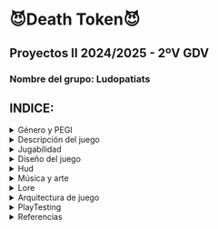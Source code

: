 # 😈Death Token😈
## Proyectos II 2024/2025 - 2ºV GDV
### Nombre del grupo: Ludopatiats

## INDICE:
<details>
<summary> Género y PEGI </summary>
	
## Género y PEGI
Se trata de un juego "theme park" o party games, donde puedes encontrar distintos minijuegos los cuales tienen en común un uso de una economía y sistema de camjeo para conseguir premios. El dinero se tiene que ganar apostando en los juegos y ganando.
Debido a las apuestas el PEGI del juego es **16**. Además, de que el publico objetivo de este juego son jóvenes y adultos.
</details>

<details>
<summary> Descripción del juego </summary>

## Descripción del juego
Death Token consiste en una colección de juegos de casino en los cual tendrás que probar suerte para conseguir el mayor número de fichas y así mejorar y acercarte al objetivo final. Cada juego tendrá su mecánica en la que tendrás que jugar con cartas, manejar apuestas y desarrollar apuestas ganadoras. Podrás hacer uso además de una ruleta de la suerte que te otorgue potenciadores y te ayude a obtener mejores beneficios. Uno de ellos será el **Modo Locura**, en el que cada juego se verá modificado con un giro inesperado. Si consigues ganar en este modo, otendrás un token especial llamado **alma roja**, que, consiguiendo suficientes, será el que te permita adquirir la victoria.
</details>

<details>
<summary> Jugabilidad </summary>

## Jugabilidad
### Victoria/Derrota
El objetivo del jugador es convertir su alma errante en la Muerte. Para ello, tendrá que conseguir suficientes fichas rojas (200) para comprar la **Guadaña de la Muerte** o conseguirla en la ruleta del Casino.

Por el contrario, si el jugador pierde todas sus fichas de juego entra en bancarrota y pierde el juego (te devuelve al menú inicial).

### Controles
Para poder moverse en los menús y el mapa se usarán las **flechas** o **WASD**, en teclado, el movimiento será cartesiano (x,y). Para seleccionar se usará la tecla **“E”**. Para las apuestas y demás botones en los juego se usará el click izquierdo del ratón.
### Cámara
En el **lobby**, la cámara mostrará un plano amplio **cenital** similar al de juegos como Pokémon o The Binding of Isaac para poder visualizar tanto al jugador como a la multitud de juegos que le rodean.

En los diferentes **juegos**, se mostrará un **plano frontal** de los mismos (Ver en las siguientes imágenes de referencia).
[Vista de las Slots](https://github.com/user-attachments/assets/8f7056ec-6b97-49d0-9db5-525e02cb1ad3)
[Vista de la ruleta](https://github.com/user-attachments/assets/f2737f54-3456-4d6c-8e47-5358e3c03781)

### Ciclo de juego y menús
El jugador iniciará el juego y se le presentará un **menú de inicio** donde aparecerá el título, una caja de texto para registrar tú usuario y unos botones para iniciar el juego y otro para salir, que brillarán amarillo cuando estén seleccionados. Al iniciar accederás al interior del casino.
Al entrar, el jugador con **sprite de fantasma** se encontrará en mitad de un **lobby con cuatro mesas de juegos** repartidas por el salón, junto con una **ruleta**.

Inicialmente el jugador iniciará con **2000 fichas** con las que apostar. El jugador se moverá por la zona y seleccionará el juego que quiere, acercándose a alguna de estas mesas, que se marcará con brillo amarillo indicando que puede seleccionarse.
Una vez finalizado el juego, el jugador puede salir del juego con **más monedas** si gana (multiplicando la apuesta por el **multiplicador obtenido**) o **perdiendo las monedas apostadas** si ha perdido. Cuando haya salido del juego podrá ir a la **ruleta**, moviéndose por el escenario y seleccionarla. En ella el jugador podrá **gastar fichas** a cambio de tiradas en las que podrá obtener **recompensas** que le ayuden a avanzar (o incluso lo perjudiquen).

En el momento en el que el jugador **consigue la “milestone”** ganará la partida, en el que se verá en una **pantalla de victoria** cómo se ha convertido en la nueva Muerte; **si pierde todas las monedas** la perderá y se verá una pantalla de **Game Over** con su alma errante vagando por el infierno. En cualquiera de las dos, podrá volver al inicio pulsando el botón de menú.

Si le das a la tecla **P** puedes acceder a un menú de pausa donde puedes volver al juego, volver al menú inicial o ir a ver el ranking de jugadores.
</details>

<details>
<summary> Diseño del juego </summary>

## Diseño del juego
<details>
  <summary> Sistema de fichas y ruleta </summary>
	
### Sistema de fichas y Ruleta
En cada juego podrás apostar una cantidad de **fichas básicas**, que se verán multiplicadas o restadas según el resultado de la partida. Cuando consigas **500** podrás realizar un **tiro en la Ruleta**, teniendo cuidado de no quedarte sin para seguir jugando. [Fichas](https://github.com/user-attachments/assets/6e74fa39-040a-4041-bf27-63ea778e95df)

Las **fichas y almas** son un token especial que funcionan como tickets de bolera; sirven para comprar la Guadaña a cambio de **200** almas. La forma de conseguir almas es jugando a los juegos en el modo Locura, explicado más adelante. [Almas rojas](https://github.com/user-attachments/assets/1eae08b4-7f11-42c6-9717-63d63d541c73)

La Ruleta contará con 2 modos, igual que el resto de juegos:
Modo normal:
  33% -> Ganar locura
  33% -> Ganar 4000 almas azules
  17% -> Nada
  17% -> Ganar 1 alma roja
Modo locura:
  2% -> Guadaña (Victoria instantánea)
  2% -> Muerte (Derrota instantánea)
  31% -> Nada
  31% -> Ganar 1 alma roja
  17% -> Ganar 20 almas rojas
  17% -> Perder almas rojas

</details>

<details>
<summary> Locura </summary>
	
### Locura
La locura es una mecánica que hará que se modifiquen los juegos, permitiendo un cambio drástico en la jugabilidad. Tras un spin de la ruleta existirá la posibilidad de conseguir locura. Una vez conseguida, se podrán invertir **10 jugadas** con locura en los juegos o en la ruleta.
Durante este estado, la apariencia y las mecánicas de los juegos se verán alteradas. Además por cada victoria el jugador recibirá una cantidad de almas rojas correspondiente al multiplicador obtenido además de fichas.

</details>

<details>
<summary> Juegos </summary>
	
### Juegos
#### Slots: 
Utiliza la mecánica de los slots tradicionales: inicias con una apuesta y si consigues que tres figuras se alineen horizontalmente recuperarás el dinero multiplicado por la combinación ganadora.

Estéticamente, será una estructura 3x3 de celdas cuadradas con diferentes dibujos (número 6, telaraña, calavera, ojo, gato negro, diablillo, murciélago). El jugador activará la máquina por medio de insertar la apuesta,luego pulsar el botón "GO" y las tres columnas empezarán a dar vueltas dan con una animación ‘cartoon’ donde las opciones rotan rápidamente. El jugador parará las columnas de izquierda a derecha con el botón correspondiente. Si se ha conseguido alguna alienación, se obtendrán las recompensas.
Valores a apostar:
- 10, 20, 50

Las recompensas de las combinaciones serán:
- 2 Telarañas: x1
- 3 Gato Negro: x2
- 3 Telarañas x3
- 3 Murciélagos: x10
- 3 Ojos: x30
- 3 Calavera: x90
- 3 Diablillos: x150
- Número 6: x3000

[Slot](https://github.com/user-attachments/assets/570579ca-8f5c-4d4a-a46f-b2c67f030dea)

#### Modo Locura:

Aparecerá una cuarta columna y cuarta fila (ahora un 4x4) y ahora el juego consistirá en hacer un 3 en raya en las nuevas celdas, donde el jugador se enfrentará contra la máquina de slots (IA). En un recuadro adicional situado a la izquierda de la máquina aparecerá el icono, de entre los ya mencionados (con frecuencia inversamente proporcional a su multiplicador), que se juega en cada momento, y el jugador de ese turno decidirá cómo colocarla. Para colocar las fichas el jugador solo deberá pulsar la celda vacía donde quiere poner el icono, que brillará de color blanco con el cursor encima (en caso de usar mando, brilla de blanco la celda en la que está posicionado, que mueve con el joystick, y coloca con el botón). La IA tendrá que evaluar qué casilla es la más óptima en función de si hay posibilidad de 3 en raya conectando con el símbolo que le haya tocado y de qué casillas estén libres.

Cada vez que el tablero, al principio vacío, llene sus 16 celdas, se ejecutará la animación de rodar de las columnas y se volverá a vaciar.

El juego acaba cuando alguno de los adversarios consigue alinear 3 símbolos iguales como en el 3 en raya, viéndose cómo las casillas alineadas brillan en amarillo (gana el jugador) o rojo (gana la IA). Si el jugador gana, se verá el multiplicador obtenido, igual que en el modo normal, y el número de almas rojas que haya conseguido, correspondiente al multiplicador de la combinación de 3 que haya logrado.
			
#### Bacará: 
Se reparten, una a una, cuatro cartas, dos para el jugador y dos para el banquero, sin embargo hay ocasiones en que se extrae una tercera. El juego comienza colocando una apuesta al jugador, al banquero o al empate. La mano que consiga o más se acerque al 9 gana. Cuando el jugador y el banquero totalizan el mismo puntaje, la mano es declarada en empate.
 
Las figuras, J, Q y K más los dieces, valen cero, los ases valen 1, las restantes cartas conservan su valor. En el bacará no es posible superar el nueve porque solo se contabiliza la última cifra. Ejemplo: El jugador recibe un 4 y un 8. El total es 12, como únicamente se toma la última cifra, la mano vale 2. Ninguna mano tendrá más de 3 cartas.

El reparto de la tercera carta se rige según la siguiente tabla:
![normas](https://github.com/user-attachments/assets/8646cc70-422b-4744-bf5f-2eda24cf1460)


Las diferentes apuestas:
- 20, 50 y 100

Las recompensas de las apuestas serán:
- Apuesta al jugador: x2
- Apuesta a la banca: x2
- Apuesta al empate: x8
		
#### Modo Locura:

De forma aleatoria podrás jugar a 3 juegos diferentes, siendo dos de éstos una modificación del Baccarat:

**1. BlackJack:** juego clásico del blackjack con una única apuesta a que ganas tú contra el banker. Consiste en ir pidiendo cartas hasta conseguir que su suma se acerque más a 21.
**2. BaccaratFlipper:** modificación del Baccarat en la que te saldrán otras 3 cartas aleatorias. Debes darle la vuelta a dos, la tercera permanecerá bocabajo. Una vez dadas la vuelta, deberás elegir si ponerlas en el montón del player o del banker teniendo en cuenta que siempre tendrás que dar una a cada uno, la tercera al que prefieras. El resto del juego es como el Baccarat.
**3.BaccaratBet:** modificación del Baccarat en la que en caso de que el jugador gane, tendrá que decidir si sigue apostando o termina la partida. Si sigue apostando, estará obligado a hacerlo con el dinero ganado en la anterior ronda, en caso de ganar la siguiente, sus ganancias no serán por dos sino por cuatro, y así sucesivamente. Pero si pierde, perderá todo lo ganado.

#### Canicas:
Se sacarán de un saco 3 bolas de colores. El objetivo del juego consiste en predecir de qué color van a salir las bolas de colores. Los colores son rojo, cian, verde y amarillo. Para decidir la apuesta, abajo de la pantalla habrá diferentes fichas con una cantidad de apuesta(10, 20, 50 etc). Una vez seleccionada se pondrá en las diferentes casillas que el jugador quiera depositar la apuesta, estas casillas serán 4 casillas con 1 bola de cada color, 10 casillas con combinaciones de 2 colores y 20 casillas de combinaciones de 3 colores. Cuando ya se acabe la apuesta, se verán como salen 3 bolas de colores, revelando que combinación de colores es la ganadora. Si el jugador ha ganado, recibirá un mensaje de cuántas fichas ha obtenido.
		
Las diferentes apuestas y recompensas serán:	
- Apuesta 1 color: x2
- Apuesta 2 colores: x5
- Apuesta 3 colores: x20

#### Modo Locura:

Antes de que se muestran las bolas habrá un juego del trilero. En este se meterá una bola de un color aleatorio en un cubilete, al lado de este cubilete habrá otros dos. Se moverán los cubiletes entre sí para que el jugador no sepa dónde se sitúa la bola. Una vez terminado de mover los cubiletes el jugador deberá elegir dónde cree que está la bola, si acierta, ese color será descartado de la apuesta. 

[Boceto de las apuesta y tablero](https://github.com/user-attachments/assets/b66c7004-7c0c-4365-bff1-7614b5f253b2)

#### Peleas Reanimadas:
Las peleas reanimadas inician mostrando los perfiles de los peleadores. Estos perfiles se compondrán de nombre, apariencia (sprite) y cuota. En ese momento el jugador debe elegir su apuesta inicial. (Mirar Peleas Reanimadas 1 (Intro)).

La pelea se divide en turnos donde como en todos los combates por peleas se pega uno y luego el otro (Empieza siempre el que tenga mayor cuota). El giro es que una vez inicie la pelea el jugador NO tendrá control de los personajes peleando. Cada turno el jugador debe de elegir si aumenta la apuesta hacia alguno de los personajes o la reduce. En cada turno solo se puede hacer una de estas dos. Al reducir la apuesta es importante que sólo puedes retirar la mitad de las fichas apostadas a un personaje siempre que quede al menos la misma cantidad de fichas jugadas inicialmente.

Durante el turno de los personajes que pelean pueden ocurrir varios eventos que cambien el curso del combate.
- Golpes críticos hacen más daño
- El ataque falla al tratar de golpear
- Se pegan a sí mismos sin querer
- Se preparan para recibir un ataque y reducen el daño durante unos turnos.

Al terminar la pelea se resuelve los cálculos de las fichas:
- Se le quitan al jugador las invertidas en el perdedor
- Se multiplican las fichas las invertidas en el personaje ganador por la cuota y se le dan al jugador.

#### Modo Locura:

- La pelea es entre 4 personajes en vez de 2. Esto hace que los personajes eligen a quien atacan de forma aleatoria haciendo más difícil predecir qué va a pasar. De vez en cuando aparecerán espontáneos que intentarán interrumpir la pantalla y golpear a los luchadores. También intentarán modificar la apuesta. Para ello, el jugador deberá disparar (hacer click) en los fantasmas que supongan una amenaza para deshacerse de ellos y que el combate siga su curso natural. El movimiento de dichos espontáneos será independiente del transcurso de los turnos de los luchadores.
		
Ideas Extras (Si el tiempo lo permite):

- Los Personajes que pelean tienen un valor de ánimo que afecta a cómo se comportan. Este ánimo se refleja en pistas por un locutor que avisa de cómo se van a comportar los peleadores en cada turno. Este ánimo se establece a un valor aleatorio que sería reflejado en los perfiles de los luchadores con alguna palabra clave. Ej: Enfocado, descargando, derrotista, relajado, ...
- El ánimo sería un valor que se va modificando según un aumento o disminuya las apuestas o ocurran diferentes cosas en el combate. El locutor anunciará los cambios en las apuestas y de forma sutil los valores de ánimo de cada uno de los personajes.
Cuanto mayor sea el ánimo de un personaje, mayor será la probabilidad de que ocurran eventos positivos como críticos o que se preparen para recibir golpes. Por otro lado, si se reducen muchos las apuestas o el oponente recibe situaciones negativas, como que recibe un crítico o falla un golpe se reduce su ánimo. Aumentará la probabilidad de que falle, de que se distraiga o incluso en algunos casos llegar a que se puedan llegar a rendir sin acabar el combate.
- Que el valor de ánimo o la probabilidad de victoria cambie según quien se enfrente. Como puede ser de que vayan muy motivados contra ciertos rivales porque tienen alguna historia detrás, como podría ser un madrid vs barça. Esta historia corta de unas pocas líneas podría dar pistas de quién es más dado a ganar el enfrentamiento. 
- Ej: Goku en su larga carrera contra Naruto suele conectar golpes devastadores con una precisión impecable. Mientras que el pelo piña trata de seguirle el ritmo. ¿Acaso será otro día donde veremos como goku cena pizza con piña? 

[Peleas Reanimadas 1 (Intro)](https://github.com/user-attachments/assets/edbf9d59-1986-45bc-9c6d-49bba4cda15a)

[Escenario pelea normal](https://github.com/user-attachments/assets/07b4ac54-db16-46a8-8ff8-df9ce52206a1)

[Escenario pelea con Locura](https://github.com/user-attachments/assets/c29c9406-dbce-41fe-9a62-6b0f276d9147)
</details>
<details>
	<summary> Sistema de inicio de sesión y tabla de clasificación </summary>
	
### Sistema de inicio de sesión y tabla de clasificación:
Al iniciar el juego en el menú principal, el jugador deberá poner un usuario en un recuadro, este se almacenará en una base de datos junto con el nº de fichas, almas y si tiene locura( en caso de tener la tiradas que tenga). Si el usuario ya está registrado, entrará en el juego con todos su nº de objetos que ya tenía en la sesión de antes. 
En el menú de pausa habrá un botón de Clasificación donde se mostrará, las almas y las fichas que tenga cada jugador registrado en la base de datos ordenado por mayor puntaje.
</details>
</details>

<details>
<summary> Hud </summary>
	
## Hud:
Todos los **botones** del juego funcionarán de la misma manera:
al pasar el cursor por encima cambiarán a un color determinado más brillante y al hacer click en ellos, se encogerán de tamaño para luego dar paso a su acción determinada.

En todas las pantallas del juego aparecerá siempre un **indicador** en la esquina superior derecha con la cantidad de **fichas** que tenga el jugador, y debajo, de la misma manera, aparecerá un **contador de almas**. La **barra de Locura**, de color amarillo, estará debajo de los contadores de ficha, y cuando se active el modo locura se llenará.

Las imágenes a continuación se corresponden con una idea de cómo se va a visualizar la interfaz y el juego.

Imagen 1) 
- La imagen superior se corresponde al lobby o zona de movimiento entre los distintos juegos. Ahí estarán los cuatro juegos y la ruleta de premios. También se pueden visualizar los distintos elementos de la interfaz.
- La imagen inferior se corresponde a una idea temprana de cómo se quiere el menú de inicio,con tres botones: uno de iniciar,otro de salir y otros de ajustes.
  [Imagen HUD 1](https://github.com/user-attachments/assets/7eebd677-ebf6-4f3c-aff2-0375c2d9fdda)
  
Imagen 2)
- La imagen corresponde a un mock-up de la interfaz en varios juegos (Slots en la superior y Bacará en la inferior).
  [Imagen HUD 2](https://github.com/user-attachments/assets/d1f3ee19-456c-4e36-b3da-7dfdc0c19c26)
  
Imagen 3)
- La imagen corresponde a la ruleta de premios, solo se podrá pulsar canjeando el número de fichas correspondiente y una vez finalizado recibirá el premio correspondiente.
  [Imagen HUD 3](https://github.com/user-attachments/assets/44b541ab-1cc4-4e90-b28d-c6caecce4057)

</details>


<details>
<summary> Música y arte </summary>
		
## Música y arte:
El juego presentará una estética inspirada en el **arte**, la **música** y las **animaciones** clásicas de Disney y producciones similares de los **años 20 y 30**, tomando inspiración de juegos como Cuphead.

El juego contará con la siguiente paleta de color:
![image9](https://github.com/user-attachments/assets/b32ee196-b15d-44e7-a843-6115c19349ce)

Diseño del jugador:
![IMG_0087](https://github.com/user-attachments/assets/13542bf3-9f31-4024-a636-2b18481ca5cc)

Contará con **sonidos** característicos de los **casinos** (giro de ruletas, el tintineo de monedas, eco de las máquinas tragamonedas…) todo con un **filtro antiguo** para acentuar la ambientación. La música ambiente será **alegre** reflejando la atmósfera del casino, pero se volverá **oscura y disonante** cuando se alcance el **modo Locura**.

</details>

<details>
<summary> Lore </summary>

## Lore
Estás muerto. Ya no hay más vida para ti y ahora eres un alma errante que vaga por el infierno. Pero algo llama tu atención en el Infierno en el que te encuentras, en un gran edificio lleno de luces y colores llamádo el Casino de la Muerte.

Consiguiendo las suficientes fichas podrás hacerte con una Guadaña y convertirte en la nueva Parca. Así que decidirás explorar los juegos de cartas y fichas que se te ofrecen para lograr tu objetivo.

</details>

<details>
<summary> Arquitectura de juego </summary>

## Arquitectura de juego
El juego estáa organizado por medio de entities y herencia.Tenemos una clase game que se encarga de getionar el ciclo de juego y el cargado inical de todos los recursos necesarios,además de una generaciónd e una semilla e inclusión del usuario en la base de "firebase".
Posteriormente tenemos estados de juego,los cuales corresponden a diversas escenas del juego. En este grupo tenemos: la pantalla principa,el tutorial,el lobby, todos los juegos, la pausa, las escenas de victoria y derrota.
</details>
<details>
<summary> PlayTesting </summary>
	
## PlayTesting
<details>
	<summary> Objetivos del PlayTesting </summary>
	
### Objetivos del PlayTesting
**1.Comprensión de las mecánicas y controles principales del juego.**
¿El jugador comprende la economía del juego y como usar la “currency”?
¿El jugador sabe cuando puede iniciar una partida a cada uno de los juegos?
¿El jugador comprende que puede volver a jugar sin necesidad de salir del juego y como puedo hacerlo?
¿El jugador sabe cómo moverse y cómo acceder a los distintos juegos?
¿El jugador entiende las distintas mecánicas de cada juego y sabe cómo ganar?

**2.Comprobación de éxito y fracaso en cada uno de los juegos.**
¿El jugador gana mucho o poco?
¿El jugador sabe como ganar o establece algún tipo de estrategia?
</details>

<details>
	<summary> Duración de la prueba y desarrollo </summary>
	
### Duración de la prueba y desarrollo
La prueba consta de un tester y un mínimo de un evaluador por jugador/a. La duración será de unos 15-20 minutos: la explicación del evaluador serán 3-5 minutos; la partida donde el jugador deberá probar los distintos aspectos del juego en 10-15 minutos y el evaluador deberá preguntar en el tiempo restante. Al iniciar la partida se les dará una explicación/instrucciones de las acciones que deberán hacer, mientras tanto el evaluador deberá permanecer en silencio y no deberá interactuar en ningún momento con el/la jugador/a, de esta manera mantendremos la connotación de la prueba. Simultáneamente,durante la prueba el evaluador deberá tomar notas acerca de los aspectos a evaluar. Una vez terminado el tiempo, se pasará a un momento donde el tester dará sus opiniones y pensamientos acerca de su partida, o algún comentario que desee hacer. Posteriormente, el evaluador/desarrollador hará una serie de preguntas para conocer otro tipo de aspectos a evaluar.
</details>
<details>
	<summary> Comportamiento del tester </summary>

### Comportamiento del tester
Se colocará en el sitio donde se haga la prueba en frente de algún ordenador. Escuchará la explicación de los evaluadores y a continuación jugará la partida de manera natural. No habrá límite de intentos pues la evaluación se hará en función del tiempo, así la partida será más relajada para el tester y se podrá recoger más información. Una vez terminado los 10-15 minutos el tester dará su opinión y valoración de su experiencia de juego. Posteriormente, deberá responder con sinceridad cada pregunta que les diga el evaluador.
</details>

<details>
	<summary> Comportamiento del evaluador </summary>

### Comportamiento del evaluador
Una vez colocado el tester procederá a explicar en qué consistirá la prueba.
**Explicación:**
“(Saludo cordial hacia el tester), el juego que vas a probar es un “theme park”, donde tienes distintos juegos donde ganas recompensas y tienes que llegar a un número concreto de recompensas para ganar. Este juego trata de un casino en el infierno, donde nuestro protagonista debido a su vida ludópata y muerte repentina en un casino, acabó en ese lugar. El diablo le ofrece un trato, el cual si consigue recoger las suficientes almas se podrá volver la parca, en caso contrario se quedará en el infierno sufriendo. El objetivo del juego es ganar dinero para ganar almas y comprar la guadaña. 
Tu objetivo será jugar los distintos juegos del casino y ganar lo suficiente para ganar. Juega con normalidad y no temas a decir cosas en alto, nos ayuda a recoger más datos. Por desgracia no podremos resolver ninguna pregunta que nos hagáis durante la partida. Podeís empezar la partida”.
Una vez finalizada la explicación el evaluador deberá permanecer en silencio y apuntar los distintos aspectos en el gameplay del tester en algún lugar para posteriormente hacer un informe recogiendo los datos totales. Tras la partida escuchará al tester y  le hará unas preguntas más  concretas.

</details>
<details>
	<summary> Aspectos a observar/evaluar </summary>

 ###  Aspectos a observar/evaluar
El jugador sabe que debe introducir un nombre para poder iniciar la partida.
El jugador se mueve por el mapa y accede a los juegos usando las teclas correspondientes.
El jugador coloca las “chips”, intuye su funcionamiento (pueden ser arrastradas y colocadas para hacer la apuesta).
El jugador comprende que no puede iniciar una partida a menos que  haya alguna apuesta y sabe dónde debe darle para iniciar la partida.
El jugador comprende cuánto ganó tras la apuesta y cuánto le queda.
El jugador comprende que ha entrado en modo locura y que han cambiado los juegos.

**Slots:**
El jugador ve que la manera de apostar es distinta y debe darle a los multiplicadores antes de iniciar la partida.
El jugador ve que tiene que pulsar los botones en la zona inferior de cada “carrete” para hacerlo parar.
El jugador entiende si ha ganado o perdido una vez se hayan pulsado los tres botones.
El jugador entiende que en el modo locura debe pulsar las casillas para poner una ficha

**Canicas:**
El jugador comprende que debe arrastrar las “chips” para poder iniciar una apuesta y puede apostar en distintos huecos, pudiendo hacer apuesta múltiple.
El jugador comprende las distintas apuestas que se pueden hacer.
El jugador comprende que tras darle sabe si ha ganado o perdido, pudiendo apreciar que canicas han salido.
El jugador entiende que, en locura, debe seleccionar un vaso y se quita este de todas las canicas.

**Baccarat:**
El jugador comprende dónde debe colocar las “chips” para iniciar el juego y las distintas apuestas que hay.
El jugador entiende que tiene cartas y que tipo de cartas tiene, y está jugando contra una IA, para poder llegar a 9.
El jugador comprende como puede llegar a 9.21,etc.
El jugador entiende cuando ha ganado,empatado o perdido la apuesta.
El jugadro entiende que en locura hay tres juegos de cartas,y que se debe hacer en cada uno.

**Peleas reanimadas:**
El jugador entiende donde debe de hacer la apuesta
El jugador comprende lo que está sucediendo durante la apuesta.
El jugador comprende que ha ganado o perdido.
El jugador entiende que debe escribir para realizar una estimación del premio.

**Ruleta**
El jugador entiende el precio de la ruleta.
El jugador entiende los distintos premispo que hay.
El jugador comprende que debe conseguir unja cantidad de almas rojas para ganar.

</details>
<details>
	<summary> Material empleado </summary>

 ### Material empleado
Ordenador.
Algo para apuntar (cuaderno y boli/ portátil/etc.).
Las cuestiones a evaluar.
</details>
<details>
	<summary> Preguntas para el tester </summary>

 ### Preguntas para el tester
**¿Te ha resultado muy complicado entender las mecánicas de los juegos?
¿Sientes que has ganado más o perdido más?
¿Qué aspectos te ha costado entender?¿Qué aspectos has entendido mejor?¿Que te podría ayudar a entenderlo mejor?
¿Visualmente te parecía agradable?¿Los colores no eran muy fuertes,combinaban bien entre sí,etc?¿Qué crees que se podría añadir para que fuese más atractivo a la vista?
¿Qué juego ha resultado más complicado para ganar?¿Y el más fácil?**
</details>

<details>
	<summary> Resultados del PlayTest </summary>

## Resultados PlayTest
## _Total de testers:_ **15**
## **Conclusiones**
Menú inicial: es necesario poner de manera más visual que se encontraba en un menú de inicio e incluso hacer más estético la zona donde deben registrarse los jugadores.Lo entendieron 4/15 testers.

Pantalla de inicio: prácticamnete todos no comprendieron el movimiento y teclas que debían usar para navegar en el mapa y para acceder a los juegos,sai no se explicaba inicialmente no podrían haber probado el resto del juego. Lo entendieron 0/15 testers.

Apuestas (fichas): comprendieron que tenian fichas y que se podían arratrar o pulsar en la zona de apuesta para aplicar,admás,de que si no tienes suficiente dienro no puedes hacer esa apuesta. Lo entendieron 13/15 testers.

Apuestas (iniciar el juego): la mitad de los testers no comprendieron que no podían iniciar la partida a menso de que hubiese algun tipo de apuesta. Lo entendieron 7/15 testers.

Recompensa o perdida de fichas: una gran parte de los testers no sabían cuanto habían ganado, incluso comentando varios de ellos de que algún feedback visual *ayudaría*. Lo entendieron 3/15 testers.

Slots: la mayoría entendió que debían cuadrar en una misma linea tres simbolos iguales y qeu ganarían más en funcion del simbolo,no obstante,les costó ganar partidas. Lo entendieron 12/15 testers.

Slots(Locura): inicialmente les costó entender que debían pulsar en las casillas y que no tenían unas fichas propias,si no, que las compartían la IA y el tester. Lo entendieron 8/15 testers.

Canicas: una mayoría no entendió que podía apostar en distintas apuetas y que representaba cada una,los testers idearon planes para ganar más. Lo entendieron 5/15 testers.

Canicas(Locura): casi nadie comprendió que al elegir una canica en los vasos, esta se quitaba de la pool de canicas. Lo entendieron 2/15 testers.

Baccarat: todos entendieron que podían ganar,perder o empatar,sin embargo, muchos no lograron entender la combinación de cartas para formar 9. Lo entendieron 9/15 testers.

Baccarat(Locura): casi todos comprendieron que mecánicamente este juego funcionaba casi igual y que había un total de 3 variantes. Lo entendieron 10/15 testers.

Peleas: muchos entendieron que cada vez que entraban aparecía un luchar distinto y con distintas caracterísitcas al que debían apostar,los testers vieron este juego como una manera de ganar más fácil. Lo entendieron 13/15 testers.

Peleas(Locura): muchos testers no comprendieron que debían escribir algo para avanzar en el juego, incluso les costó seguir adivinar el precio. Lo entendieron 4/15 testers.

Ruleta: los jugadores comprendieron que cada color les dba un premio y cuanto costaba la ruleta, y que con esta se obtenía el modo locura. Lo entendieron 15/15 testers.

## **Respuestas**
**¿Te ha resultado muy complicado entender las mecánicas de los juegos?** 
La mayoría de respuestas decian que les costaba entender como funcionaba cada juego y que debían hacer en cada momento,además de que les faltaba algo que les ayudase a entenderlo.

**¿Sientes que has ganado más o perdido más?**
La mayoría contestó que perdían en algunos juegos,pero que podñian recuperar ese dienro en otro juego.

**¿Qué aspectos te ha costado entender?¿Qué aspectos has entendido mejor?¿Que te podría ayudar a entenderlo mejor?** 
Lo que más les costóa fue el movimiento,la economía y conocimiento de victoria/derrrota. Lo que mejor entenideron fueron: slots,canicas y apostar. Y muchos pidieron tutoriales específicos.

**¿Visualmente te parecía agradable?¿Los colores no eran muy fuertes,combinaban bien entre sí,etc?¿Qué crees que se podría añadir para que fuese más atractivo a la vista?**
A todos les agradío el estilo visual,pero necesitaban un feedback sonoro,lo cual muchos recalcaron.

**¿Qué juego ha resultado más complicado para ganar?¿Y el más fácil?**
La mayoría coincidía que el más difícil era baccarat y el más fácil canicas.

## **Conclusión final**
Por medio de este playtesting sacamos una clara necesidad de tutoriales o explciaciones de todos los aspectos necesarios del juegos,posiblemete uno general para explicar mecáncias comunes a todos los juegos y tutroiales de cada juego inidvidual. además de que se necesita mucho feedback, visual y sonoro para: que se sepa mejor lo que está ocurriendo antes,durante y despues del juego. Tambien, hemos analizado en ajustar algunos valores aleatorios para que sea más frecuente ganar y que el jugador pueda diseñar una "estrategia" para poder alcanzar el objetivo del juego,estos valores pqeu hablamso son: velocidades(slots,baccarat),probabilidades de aparición(todos los juegos) o balanceado de ia (baccarat,peleas,slots). Y por ultimo, retocar un poco las ficsicas para que no se sintiesen ortopédicas.

</details>
</details>

<details>
<summary> Referencias </summary>
			
## Referencias:
Nuestra principal referencia ha sido la estética y la dinámica general de un casino clásico, buscando capturar su atmósfera.

Algunos juegos que han servido de inspiración en términos de mecánicas y estilo son:

- Cuphead, con su estética de dibujos animados de los años 30 y su exigente jugabilidad.

[Cuphead](https://github.com/user-attachments/assets/8b25dd1d-acf8-485f-9a34-c2b0eb177597)

- Balatro, que incorpora una ingeniosa combinación de estrategia y azar.

[Balatro](https://github.com/user-attachments/assets/c24e4e4c-d4ce-42f3-9485-36355d902337)

- Los minijuegos de Super Mario 64 DS, que aportan un enfoque dinámico y entretenido.

[Super Mario 64 DS](https://github.com/user-attachments/assets/d2a8af99-9e95-4be9-bb39-d680dc4a0c5d)

Además, para el diseño de personajes, nos hemos inspirado en el estilo y la ambientación de Soul Eater.

[Soul Eater](https://github.com/user-attachments/assets/f6d6a28e-9e56-467c-9c1c-8da3c2ec6864)

</details>
